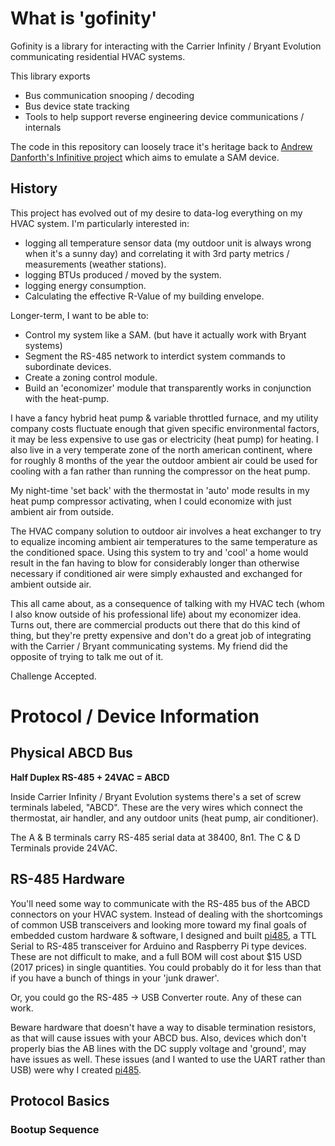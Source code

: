 # What is 'gofinity'
Gofinity is a library for interacting with the Carrier Infinity / Bryant Evolution communicating residential HVAC systems.

This library exports
 * Bus communication snooping / decoding
 * Bus device state tracking
 * Tools to help support reverse engineering device communications / internals

The code in this repository can loosely trace it's heritage back to 
[Andrew Danforth's Infinitive project](https://github.com/acd/infinitive) which aims to emulate a SAM device.

## History
This project has evolved out of my desire to data-log everything on my HVAC system.
I'm particularly interested in:
 * logging all temperature sensor data (my outdoor unit is always wrong when it's a sunny day) and correlating it with
   3rd party metrics / measurements (weather stations).
 * logging BTUs produced / moved by the system.
 * logging energy consumption.
 * Calculating the effective R-Value of my building envelope.
 
Longer-term, I want to be able to:
 * Control my system like a SAM. (but have it actually work with Bryant systems)
 * Segment the RS-485 network to interdict system commands to subordinate devices.
 * Create a zoning control module.
 * Build an 'economizer' module that transparently works in conjunction with the heat-pump.
  
I have a fancy hybrid heat pump & variable throttled furnace, and my utility company costs fluctuate enough that given
specific environmental factors, it may be less expensive to use gas or electricity (heat pump) for heating. I also live 
in a very temperate zone of the north american continent, where for roughly 8 months of the year the outdoor ambient air
could be used for cooling with a fan rather than running the compressor on the heat pump. 

My night-time 'set back' with the thermostat in 'auto' mode results in my heat pump compressor activating, when I could
economize with just ambient air from outside.

The HVAC company solution to outdoor air involves a heat exchanger to try to equalize incoming ambient air temperatures
to the same temperature as the conditioned space. Using this system to try and 'cool' a home would result in the fan
having to blow for considerably longer than otherwise necessary if conditioned air were simply exhausted and exchanged
for ambient outside air.

This all came about, as a consequence of talking with my HVAC tech (whom I also know outside of his professional life) 
about my economizer idea. Turns out, there are commercial products out there that do this kind of thing, but they're
pretty expensive and don't do a great job of integrating with the Carrier / Bryant communicating systems. My friend did
the opposite of trying to talk me out of it.

Challenge Accepted.


# Protocol / Device Information

## Physical ABCD Bus
**Half Duplex RS-485 + 24VAC = ABCD**

Inside Carrier Infinity / Bryant Evolution systems there's a set of screw terminals labeled, "ABCD". These are the very 
wires which connect the thermostat, air handler, and any outdoor units (heat pump, air conditioner).

The A & B terminals carry RS-485 serial data at 38400, 8n1. The C & D Terminals provide 24VAC.

## RS-485 Hardware
You'll need some way to communicate with the RS-485 bus of the ABCD connectors on your HVAC system.
Instead of dealing with the shortcomings of common USB transceivers and looking more toward my final goals of embedded 
custom hardware & software, I designed and built [pi485](https://github.com/bvarner/pi485), a TTL Serial to RS-485 
transceiver for Arduino and Raspberry Pi type devices. These are not difficult to make, and a full BOM will cost about
$15 USD (2017 prices) in single quantities. You could probably do it for less than that if you have a bunch of things in
your 'junk drawer'.

Or, you could go the RS-485 -> USB Converter route. Any of these can work.

Beware hardware that doesn't have a way to disable termination resistors, as that 
will cause issues with your ABCD bus. Also, devices which don't properly bias the AB lines with the DC supply voltage 
and 'ground', may have issues as well. These issues (and I wanted to use the UART rather than USB) were why I created 
[pi485](https://github.com/bvarner/pi485).

## Protocol Basics


### Bootup Sequence


### 


